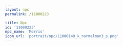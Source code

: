```yaml
---
layout: npc
permalink: /11000223

title: Npc
id: '11000223'
npc_name: 'Morris'
icon_url: 'portrait/npc/11000149_k_normalman3_p.png'
---
```

